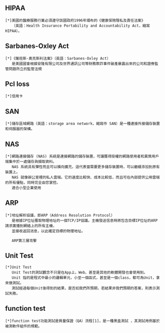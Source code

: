## HIPAA
```
[*]美國的醫療服務行業必須遵守該國政府1996年頒布的《健康保險隱私及責任法案》
   （英語：Health Insurance Portability and Accountability Act，縮寫HIPAA）。
```
## Sarbanes-Oxley Act
```
[*]《薩班斯-奧克斯利法案》（英語：Sarbanes-Oxley Act）
   是美國國會根據安隆有限公司及世界通訊公司等財務欺詐事件破產暴露出來的公司和證券監管問題所立的監管法規
```
## PcI loss
```
[*]信用卡
```
## SAN
```
[*]儲存區域網路（英語：storage area network，縮寫作 SAN）是一種連接外接儲存裝置和伺服器的架構。
```
## NAS
```
[*]網路連接儲存 (NAS) 系統是連接網路的儲存裝置，可讓獲得授權的網路使用者和異質用戶端集中於一處儲存與擷取資料。
   NAS 系統具有彈性而且可以橫向擴充，這代表當需要更多儲存裝置時，可以繼續添加到原有裝置上。
   NAS 就像辦公室裡的私人雲端。它的速度比較快、成本比較低，而且可在內部提供公用雲端的所有優點，同時完全由您掌控。
   適合小型企業使用
```
## ARP
```
[*]地址解析協議，即ARP（Address Resolution Protocol）
   是根據IP位址獲取物理地址的一個TCP/IP協議。主機發送信息時將包含目標IP位址的ARP請求廣播到網絡上的所有主機，
   並接收返回消息，以此確定目標的物理地址。
   
   ARP第三層攻擊
```
## Unit Test
```
[*]Unit Test
   Unit Test的測試觀念不只是在App上，Web、甚至是其他的軟體開發也會使用到。
   Unit 指的是程式中最小的邏輯單元，小至一個函式，甚至是一個class，都可為Unit，拿來做測試。
   測試經過每個Unit後得到的結果，是否如我們所預期，若結果非我們預期的答案，則表示測試失敗。
```
## function test
```
[*]function test功能測試是質量保證（QA）流程[1]，是一種黑盒測試 ，其測試用例基於被測軟件組件的規範。
```










